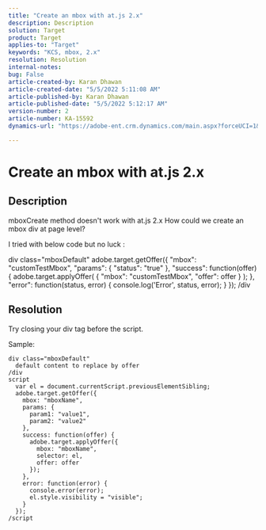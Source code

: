 ```yaml
---
title: "Create an mbox with at.js 2.x"
description: Description
solution: Target
product: Target
applies-to: "Target"
keywords: "KCS, mbox, 2.x"
resolution: Resolution
internal-notes: 
bug: False
article-created-by: Karan Dhawan
article-created-date: "5/5/2022 5:11:08 AM"
article-published-by: Karan Dhawan
article-published-date: "5/5/2022 5:12:17 AM"
version-number: 2
article-number: KA-15592
dynamics-url: "https://adobe-ent.crm.dynamics.com/main.aspx?forceUCI=1&pagetype=entityrecord&etn=knowledgearticle&id=040218c2-31cc-ec11-a7b5-6045bd00db25"

---
```

# Create an mbox with at.js 2.x

## Description


mboxCreate method doesn't work with at.js 2.x
 How could we create an mbox div at page level?

I tried with below code but no luck :



div class="mboxDefault"
 adobe.target.getOffer({
 "mbox": "customTestMbox",
 "params": {
 "status": "true"
 },
 "success": function(offer) {
 adobe.target.applyOffer( {
 "mbox": "customTestMbox",
 "offer": offer
 } );
 },
 "error": function(status, error) {
 console.log('Error', status, error);
 }
 });
 /div


## Resolution


Try closing your div tag before the script.

Sample:


```
div class="mboxDefault" 
  default content to replace by offer 
/div 
script 
  var el = document.currentScript.previousElementSibling;
  adobe.target.getOffer({
    mbox: "mboxName",
    params: {
      param1: "value1",
      param2: "value2"
    },
    success: function(offer) {
      adobe.target.applyOffer({
        mbox: "mboxName",
        selector: el,
        offer: offer
      });
    },
    error: function(error) {
      console.error(error);
      el.style.visibility = "visible";
    }
  });
/script
```

